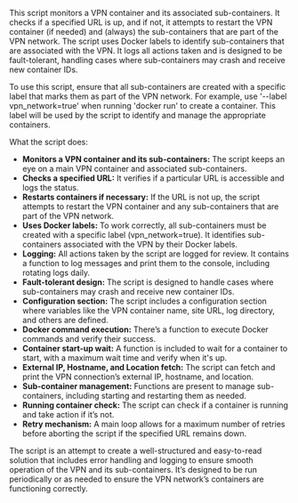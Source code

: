 This script monitors a VPN container and its associated sub-containers. It checks if a specified URL is up, and if not, it attempts to restart the VPN container (if needed) and (always) the sub-containers that are part of the VPN network.
The script uses Docker labels to identify sub-containers that are associated with the VPN. It logs all actions taken and is designed to be fault-tolerant, handling cases where sub-containers may crash and receive new container IDs.

To use this script, ensure that all sub-containers are created with a specific label that marks them as part of the VPN network. For example, use '--label vpn_network=true' when running 'docker run' to create a container. This label will be used by the script to identify and manage the appropriate containers.

What the script does:

- **Monitors a VPN container and its sub-containers:** The script keeps an eye on a main VPN container and associated sub-containers.
- **Checks a specified URL:** It verifies if a particular URL is accessible and logs the status.
- **Restarts containers if necessary:** If the URL is not up, the script attempts to restart the VPN container and any sub-containers that are part of the VPN network.
- **Uses Docker labels:** To work correctly, all sub-containers must be created with a specific label (vpn_network=true). It identifies sub-containers associated with the VPN by their Docker labels.
- **Logging:** All actions taken by the script are logged for review. It contains a function to log messages and print them to the console, including rotating logs daily.
- **Fault-tolerant design:** The script is designed to handle cases where sub-containers may crash and receive new container IDs.
- **Configuration section:** The script includes a configuration section where variables like the VPN container name, site URL, log directory, and others are defined.
- **Docker command execution:** There’s a function to execute Docker commands and verify their success.
- **Container start-up wait:** A function is included to wait for a container to start, with a maximum wait time and verify when it's up.
- **External IP, Hostname, and Location fetch:** The script can fetch and print the VPN connection’s external IP, hostname, and location.
- **Sub-container management:** Functions are present to manage sub-containers, including starting and restarting them as needed.
- **Running container check:** The script can check if a container is running and take action if it’s not.
- **Retry mechanism:** A main loop allows for a maximum number of retries before aborting the script if the specified URL remains down.

The script is an attempt to create a well-structured and easy-to-read solution that includes error handling and logging to ensure smooth operation of the VPN and its sub-containers. It’s designed to be run periodically or as needed to ensure the VPN network’s containers are functioning correctly.
